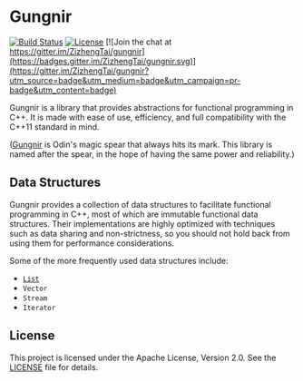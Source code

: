 # Gungnir

[![Build Status](https://travis-ci.org/ZizhengTai/gungnir.svg?branch=master)](https://travis-ci.org/ZizhengTai/gungnir)
[![License](https://img.shields.io/badge/license-Apache_2.0-blue.svg)](./LICENSE)
[![Join the chat at https://gitter.im/ZizhengTai/gungnir](https://badges.gitter.im/ZizhengTai/gungnir.svg)](https://gitter.im/ZizhengTai/gungnir?utm_source=badge&utm_medium=badge&utm_campaign=pr-badge&utm_content=badge)

Gungnir is a library that provides abstractions for functional programming in C++. It is made with ease of use, efficiency, and full compatibility with the C++11 standard in mind.

([Gungnir](https://en.wikipedia.org/wiki/Gungnir) is Odin's magic spear that always hits its mark. This library is named after the spear, in the hope of having the same power and reliability.)

## Data Structures

Gungnir provides a collection of data structures to facilitate functional programming in C++, most of which are immutable functional data structures. Their implementations are highly optimized with techniques such as data sharing and non-strictness, so you should not hold back from using them for performance considerations.

Some of the more frequently used data structures include:

* [`List`](./include/gungnir/List.hpp)
* `Vector`
* `Stream`
* `Iterator`

## License

This project is licensed under the Apache License, Version 2.0. See the [LICENSE](./LICENSE) file for details.

